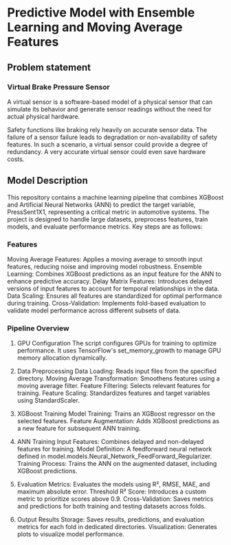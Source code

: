 # Predictive Model with Ensemble Learning and Moving Average Features

## Problem statement
### Virtual Brake Pressure Sensor

A virtual sensor is a software-based model of a physical sensor that can simulate its behavior and generate sensor readings without the need for actual physical hardware.

Safety functions like braking rely heavily on accurate sensor data. The failure of a sensor failure leads to degradation or non-availability of safety features. In such a scenario, a virtual sensor could provide a degree of redundancy. A very accurate virtual sensor could even save hardware costs.


## Model Description

This repository contains a machine learning pipeline that combines XGBoost and Artificial Neural Networks (ANN) to predict the target variable, PressSent1X1, representing a critical metric in automotive systems. The project is designed to handle large datasets, preprocess features, train models, and evaluate performance metrics. Key steps are as follows:

### Features
Moving Average Features: Applies a moving average to smooth input features, reducing noise and improving model robustness.
Ensemble Learning: Combines XGBoost predictions as an input feature for the ANN to enhance predictive accuracy.
Delay Matrix Features: Introduces delayed versions of input features to account for temporal relationships in the data.
Data Scaling: Ensures all features are standardized for optimal performance during training.
Cross-Validation: Implements fold-based evaluation to validate model performance across different subsets of data.
### Pipeline Overview
  1. GPU Configuration
The script configures GPUs for training to optimize performance. It uses TensorFlow's set_memory_growth to manage GPU memory allocation dynamically.

  2. Data Preprocessing
Data Loading: Reads input files from the specified directory.
Moving Average Transformation: Smoothens features using a moving average filter.
Feature Filtering: Selects relevant features for training.
Feature Scaling: Standardizes features and target variables using StandardScaler.
  3. XGBoost Training
Model Training: Trains an XGBoost regressor on the selected features.
Feature Augmentation: Adds XGBoost predictions as a new feature for subsequent ANN training.
  4. ANN Training
Input Features: Combines delayed and non-delayed features for training.
Model Definition: A feedforward neural network defined in model.models.Neural_Network_FeedForward_Regularizer.
Training Process: Trains the ANN on the augmented dataset, including XGBoost predictions.
  5. Evaluation
Metrics: Evaluates the models using R², RMSE, MAE, and maximum absolute error.
Threshold R² Score: Introduces a custom metric to prioritize scores above 0.9.
Cross-Validation: Saves metrics and predictions for both training and testing datasets across folds.
  6. Output
Results Storage: Saves results, predictions, and evaluation metrics for each fold in dedicated directories.
Visualization: Generates plots to visualize model performance.
